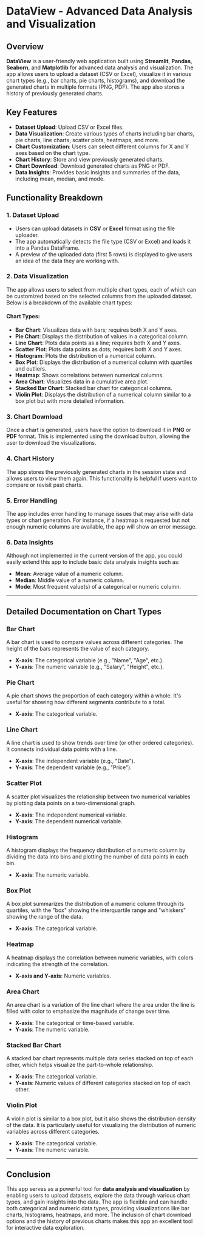 # DataView - Advanced Data Analysis and Visualization

## Overview

**DataView** is a user-friendly web application built using **Streamlit**, **Pandas**, **Seaborn**, and **Matplotlib** for advanced data analysis and visualization. The app allows users to upload a dataset (CSV or Excel), visualize it in various chart types (e.g., bar charts, pie charts, histograms), and download the generated charts in multiple formats (PNG, PDF). The app also stores a history of previously generated charts.

## Key Features

- **Dataset Upload**: Upload CSV or Excel files.
- **Data Visualization**: Create various types of charts including bar charts, pie charts, line charts, scatter plots, heatmaps, and more.
- **Chart Customization**: Users can select different columns for X and Y axes based on the chart type.
- **Chart History**: Store and view previously generated charts.
- **Chart Download**: Download generated charts as PNG or PDF.
- **Data Insights**: Provides basic insights and summaries of the data, including mean, median, and mode.

## Functionality Breakdown

### 1. Dataset Upload

- Users can upload datasets in **CSV** or **Excel** format using the file uploader.
- The app automatically detects the file type (CSV or Excel) and loads it into a Pandas DataFrame.
- A preview of the uploaded data (first 5 rows) is displayed to give users an idea of the data they are working with.

### 2. Data Visualization

The app allows users to select from multiple chart types, each of which can be customized based on the selected columns from the uploaded dataset. Below is a breakdown of the available chart types:

#### Chart Types:

- **Bar Chart**: Visualizes data with bars; requires both X and Y axes.
- **Pie Chart**: Displays the distribution of values in a categorical column.
- **Line Chart**: Plots data points as a line; requires both X and Y axes.
- **Scatter Plot**: Plots data points as dots; requires both X and Y axes.
- **Histogram**: Plots the distribution of a numerical column.
- **Box Plot**: Displays the distribution of a numerical column with quartiles and outliers.
- **Heatmap**: Shows correlations between numerical columns.
- **Area Chart**: Visualizes data in a cumulative area plot.
- **Stacked Bar Chart**: Stacked bar chart for categorical columns.
- **Violin Plot**: Displays the distribution of a numerical column similar to a box plot but with more detailed information.

### 3. Chart Download

Once a chart is generated, users have the option to download it in **PNG** or **PDF** format. This is implemented using the download button, allowing the user to download the visualizations.

### 4. Chart History

The app stores the previously generated charts in the session state and allows users to view them again. This functionality is helpful if users want to compare or revisit past charts.

### 5. Error Handling

The app includes error handling to manage issues that may arise with data types or chart generation. For instance, if a heatmap is requested but not enough numeric columns are available, the app will show an error message.

### 6. Data Insights

Although not implemented in the current version of the app, you could easily extend this app to include basic data analysis insights such as:

- **Mean**: Average value of a numeric column.
- **Median**: Middle value of a numeric column.
- **Mode**: Most frequent value(s) of a categorical or numeric column.

---

## Detailed Documentation on Chart Types

### Bar Chart
A bar chart is used to compare values across different categories. The height of the bars represents the value of each category.
- **X-axis**: The categorical variable (e.g., "Name", "Age", etc.).
- **Y-axis**: The numeric variable (e.g., "Salary", "Height", etc.).

### Pie Chart
A pie chart shows the proportion of each category within a whole. It's useful for showing how different segments contribute to a total.
- **X-axis**: The categorical variable.

### Line Chart
A line chart is used to show trends over time (or other ordered categories). It connects individual data points with a line.
- **X-axis**: The independent variable (e.g., "Date").
- **Y-axis**: The dependent variable (e.g., "Price").

### Scatter Plot
A scatter plot visualizes the relationship between two numerical variables by plotting data points on a two-dimensional graph.
- **X-axis**: The independent numerical variable.
- **Y-axis**: The dependent numerical variable.

### Histogram
A histogram displays the frequency distribution of a numeric column by dividing the data into bins and plotting the number of data points in each bin.
- **X-axis**: The numeric variable.

### Box Plot
A box plot summarizes the distribution of a numeric column through its quartiles, with the "box" showing the interquartile range and "whiskers" showing the range of the data.
- **X-axis**: The categorical variable.
  
### Heatmap
A heatmap displays the correlation between numeric variables, with colors indicating the strength of the correlation.
- **X-axis and Y-axis**: Numeric variables.

### Area Chart
An area chart is a variation of the line chart where the area under the line is filled with color to emphasize the magnitude of change over time.
- **X-axis**: The categorical or time-based variable.
- **Y-axis**: The numeric variable.

### Stacked Bar Chart
A stacked bar chart represents multiple data series stacked on top of each other, which helps visualize the part-to-whole relationship.
- **X-axis**: The categorical variable.
- **Y-axis**: Numeric values of different categories stacked on top of each other.

### Violin Plot
A violin plot is similar to a box plot, but it also shows the distribution density of the data. It is particularly useful for visualizing the distribution of numeric variables across different categories.
- **X-axis**: The categorical variable.
- **Y-axis**: The numeric variable.

---

## Conclusion

This app serves as a powerful tool for **data analysis and visualization** by enabling users to upload datasets, explore the data through various chart types, and gain insights into the data. The app is flexible and can handle both categorical and numeric data types, providing visualizations like bar charts, histograms, heatmaps, and more. The inclusion of chart download options and the history of previous charts makes this app an excellent tool for interactive data exploration.
